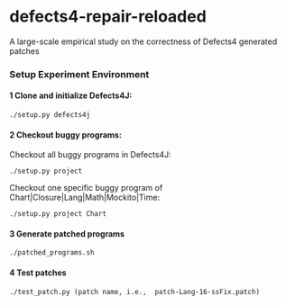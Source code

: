 # defects4-repair-reloaded
A large-scale empirical study on the correctness of Defects4 generated patches

### Setup Experiment Environment


#### 1 Clone and initialize Defects4J:
```
./setup.py defects4j
```
#### 2 Checkout buggy programs:

Checkout all buggy programs in Defects4J:
```
./setup.py project 
```
Checkout one specific buggy program of Chart|Closure|Lang|Math|Mockito|Time:
```
./setup.py project Chart 
```
#### 3 Generate patched programs
```
./patched_programs.sh
```
#### 4 Test patches
```
./test_patch.py (patch name, i.e.,  patch-Lang-16-ssFix.patch)
```

